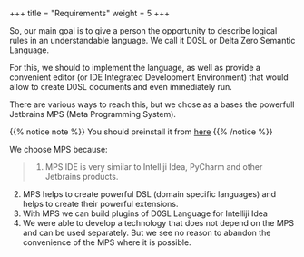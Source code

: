 +++
title = "Requirements"
weight = 5
+++

So, our main goal is to give a person the opportunity to describe logical rules in an understandable language. We call it D0SL or Delta Zero Semantic Language.

For this, we should to implement the language, as well as provide a convenient editor (or IDE Integrated Development Environment) that would allow to create D0SL documents and even immediately run.

There are various ways to reach this, but we chose as a bases the powerfull Jetbrains MPS (Meta Programming System). 

{{% notice note %}}
You should preinstall it from [here](https://www.jetbrains.com/mps/download)
{{% /notice %}}

We choose MPS because:

>1. MPS IDE is very similar to Intelliji Idea, PyCharm and other Jetbrains products.
2. MPS helps to create powerful DSL (domain specific languages) and helps to create their powerful extensions.  
3. With MPS we can build plugins of D0SL Language for Intelliji Idea  
4. We were able to develop a technology that does not depend on the MPS and can be used separately. But we see no reason to abandon the convenience of the MPS where it is possible.